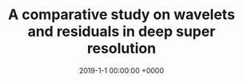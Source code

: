---
layout: project_single
image_path: img/publications/super_resolution/super_resolution.png
title: "A comparative study on wavelets and residuals in deep super resolution" 
conference: EI 2019
authors: Fayez Lahoud, Ruofan Zhou, Majed El Helou, Sabine Susstrunk
date: 2019-1-1 00:00:00 +0000
slides: papers/EI-2019-SuperRes-Slides.pdf
---